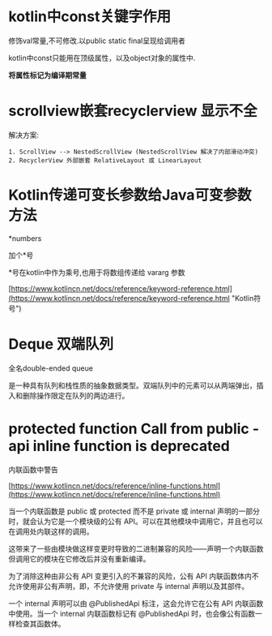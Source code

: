 # kotlin中const关键字作用 #

修饰val常量,不可修改.以public static final呈现给调用者

kotlin中const只能用在顶级属性，以及object对象的属性中.

**将属性标记为编译期常量**

# scrollview嵌套recyclerview 显示不全 #

解决方案:

	1. ScrollView --> NestedScrollView (NestedScrollView 解决了内部滑动冲突)
	2. RecyclerView 外部嵌套 RelativeLayout 或 LinearLayout

# Kotlin传递可变长参数给Java可变参数方法 #

*numbers

加个*号

*号在kotlin中作为乘号,也用于将数组传递给 vararg 参数

[https://www.kotlincn.net/docs/reference/keyword-reference.html](https://www.kotlincn.net/docs/reference/keyword-reference.html "Kotlin符号")



# Deque 双端队列 #
全名double-ended queue

是一种具有队列和栈性质的抽象数据类型。双端队列中的元素可以从两端弹出，插入和删除操作限定在队列的两边进行。

#  protected function Call from public -api inline function is deprecated #

内联函数中警告

[https://www.kotlincn.net/docs/reference/inline-functions.html](https://www.kotlincn.net/docs/reference/inline-functions.html)

当一个内联函数是 public 或 protected 而不是 private 或 internal 声明的一部分时，就会认为它是一个模块级的公有 API。可以在其他模块中调用它，并且也可以在调用处内联这样的调用。

这带来了一些由模块做这样变更时导致的二进制兼容的风险——声明一个内联函数但调用它的模块在它修改后并没有重新编译。

为了消除这种由非公有 API 变更引入的不兼容的风险，公有 API 内联函数体内不允许使用非公有声明，即，不允许使用 private 与 internal 声明以及其部件。

一个 internal 声明可以由 @PublishedApi 标注，这会允许它在公有 API 内联函数中使用。当一个 internal 内联函数标记有 @PublishedApi 时，也会像公有函数一样检查其函数体。
